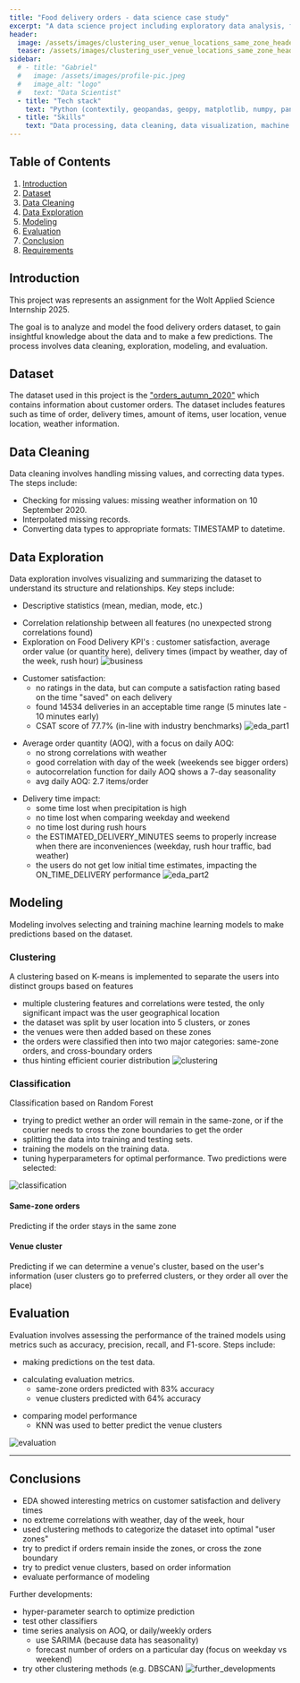```yaml
---
title: "Food delivery orders - data science case study"
excerpt: "A data science project including exploratory data analysis, feature engineering, modeling and testing for a food deliveries dataset"
header:
  image: /assets/images/clustering_user_venue_locations_same_zone_header_resized.png
  teaser: /assets/images/clustering_user_venue_locations_same_zone_header_resized.png
sidebar:
  # - title: "Gabriel"
  #   image: /assets/images/profile-pic.jpeg
  #   image_alt: "logo"
  #   text: "Data Scientist"
  - title: "Tech stack"
    text: "Python (contextily, geopandas, geopy, matplotlib, numpy, pandas, scikit-learn, scipy, seaborn), Jupyter Notebooks"
  - title: "Skills"
    text: "Data processing, data cleaning, data visualization, machine learning, modeling, feature engineering, evaluation"
---
```



## Table of Contents
1. [Introduction](#introduction)
2. [Dataset](#dataset)
3. [Data Cleaning](#data-cleaning)
4. [Data Exploration](#data-exploration)
5. [Modeling](#modeling)
6. [Evaluation](#evaluation)
7. [Conclusion](#conclusion)
8. [Requirements](#requirements)

## Introduction
This project was represents an assignment for the Wolt Applied Science Internship 2025.

The goal is to analyze and model the food delivery orders dataset, to gain insightful knowledge about the data and to make a few predictions. The process involves data cleaning, exploration, modeling, and evaluation.


## Dataset
The dataset used in this project is the ["orders_autumn_2020"](https://github.com/woltapp/applied-science-internship-2025) which contains information about customer orders. The dataset includes features such as time of order, delivery times, amount of items, user location, venue location, weather information.


## Data Cleaning

Data cleaning involves handling missing values, and correcting data types. The steps include:
- Checking for missing values: missing weather information on 10 September 2020.
- Interpolated missing records.
- Converting data types to appropriate formats: TIMESTAMP to datetime.


## Data Exploration

Data exploration involves visualizing and summarizing the dataset to understand its structure and relationships. Key steps include:
- Descriptive statistics (mean, median, mode, etc.)

<!-- ![Image](https://github.com/user-attachments/assets/509cce44-972a-4886-b831-e03bf081a0bf) -->
- Correlation relationship between all features (no unexpected strong correlations found)
- Exploration on Food Delivery KPI's : customer satisfaction, average order value (or quantity here), delivery times (impact by weather, day of the week, rush hour)
![business](/assets/images/1_business.png)

<!-- ![Image](https://github.com/user-attachments/assets/10825026-f615-4d64-a180-972e169a9b46) -->
- Customer satisfaction:
    - no ratings in the data, but can compute a satisfaction rating based on the time "saved" on each delivery
    - found 14534 deliveries in an acceptable time range (5 minutes late - 10 minutes early)
    - CSAT score of 77.7% (in-line with industry benchmarks)
![eda_part1](/assets/images/2_eda.png)


<!-- ![Image](https://github.com/user-attachments/assets/388677de-e874-443d-b267-a22f6c3cb795)
![Image](https://github.com/user-attachments/assets/26a2ea93-12be-4ffd-a29f-e34feee308c8)
![Image](https://github.com/user-attachments/assets/fb6cf538-b06f-4797-92da-58714b71066d)
![Image](https://github.com/user-attachments/assets/139ffcbe-2a8c-4389-a0da-df0ecfd06813)
![Image](https://github.com/user-attachments/assets/29b2ec77-101e-4c42-9739-0e483bf88e6e) -->
- Average order quantity (AOQ), with a focus on daily AOQ:
    - no strong correlations with weather
    - good correlation with day of the week (weekends see bigger orders)
    - autocorrelation function for daily AOQ shows a 7-day seasonality
    - avg daily AOQ: 2.7 items/order

<!-- ![Image](https://github.com/user-attachments/assets/9ecfc2d5-0c1a-45e6-8559-9de0693baf0e)
![Image](https://github.com/user-attachments/assets/7172c736-2557-4d69-b6a0-995cc3347a9e)
![Image](https://github.com/user-attachments/assets/573a93c9-d90a-41ab-89e8-8455eb2813c8)
![Image](https://github.com/user-attachments/assets/e5044caf-98be-4e81-a890-39491089d5d7)
![Image](https://github.com/user-attachments/assets/d6d11e2d-5290-4b5e-a0fa-d0cda2cab5e1) -->
- Delivery time impact:
    - some time lost when precipitation is high
    - no time lost when comparing weekday and weekend
    - no time lost during rush hours
    - the ESTIMATED_DELIVERY_MINUTES seems to properly increase when there are inconveniences (weekday, rush hour traffic, bad weather)
    - the users do not get low initial time estimates, impacting the ON_TIME_DELIVERY performance
![eda_part2](/assets/images/3_eda_part2.png)


## Modeling

Modeling involves selecting and training machine learning models to make predictions based on the dataset.

<!-- ![Image](https://github.com/user-attachments/assets/eb65f3db-b72d-40b7-bc08-a12d23bf0606)

![Image](https://github.com/user-attachments/assets/1873d50c-99d0-4c79-8c53-63937d20fcd7)
![Image](https://github.com/user-attachments/assets/ed6416c7-ad43-40f8-adb5-d60332ed3d64) -->
### Clustering
A clustering based on K-means is implemented to separate the users into distinct groups based on features
- multiple clustering features and correlations were tested, the only significant impact was the user geographical location
- the dataset was split by user location into 5 clusters, or zones
- the venues were then added based on these zones
- the orders were classified then into two major categories: same-zone orders, and cross-boundary orders
- thus hinting efficient courier distribution
![clustering](/assets/images/4_clustering.png)

### Classification
Classification based on Random Forest
- trying to predict wether an order will remain in the same-zone, or if the courier needs to cross the zone boundaries to get the order
- splitting the data into training and testing sets.
- training the models on the training data.
- tuning hyperparameters for optimal performance.
Two predictions were selected:

![classification](/assets/images/5_classification.png)
<!-- ![Image](https://github.com/user-attachments/assets/3ecb5fee-b2d0-4bb4-b289-0873d7e4dab4)
![Image](https://github.com/user-attachments/assets/f6a14e44-bfa3-4b36-b69e-cbb56d8b6fc0) -->
#### Same-zone orders
Predicting if the order stays in the same zone

<!-- ![Image](https://github.com/user-attachments/assets/5cd7aecf-4e61-43fd-9f70-4fd2739c2fc7)
![Image](https://github.com/user-attachments/assets/b3738b15-40ed-4693-8ff1-c558dc52d121) -->
#### Venue cluster
Predicting if we can determine a venue's cluster, based on the user's information (user clusters go to preferred clusters, or they order all over the place)



## Evaluation
Evaluation involves assessing the performance of the trained models using metrics such as accuracy, precision, recall, and F1-score. Steps include:
- making predictions on the test data.

<!-- ![Image](https://github.com/user-attachments/assets/212a734b-3487-4c85-b01f-906a33cba1f0) -->
- calculating evaluation metrics.
    - same-zone orders predicted with 83% accuracy
    - venue clusters predicted with 64% accuracy

<!-- ![Image](https://github.com/user-attachments/assets/2abc4231-a745-47d1-9869-087a01660dfe) -->
- comparing model performance
    - KNN was used to better predict the venue clusters

![evaluation](/assets/images/6_evaluation.png)

---
## Conclusions
- EDA showed interesting metrics on customer satisfaction and delivery times
- no extreme correlations with weather, day of the week, hour
- used clustering methods to categorize the dataset into optimal "user zones"
- try to predict if orders remain inside the zones, or cross the zone boundary
- try to predict venue clusters, based on order information
- evaluate performance of modeling

Further developments:
- hyper-parameter search to optimize prediction
- test other classifiers
- time series analysis on AOQ, or daily/weekly orders
    - use SARIMA (because data has seasonality)
    - forecast number of orders on a particular day (focus on weekday vs weekend)
- try other clustering methods (e.g. DBSCAN)
![further_developments](/assets/images/7_further_developments.png)